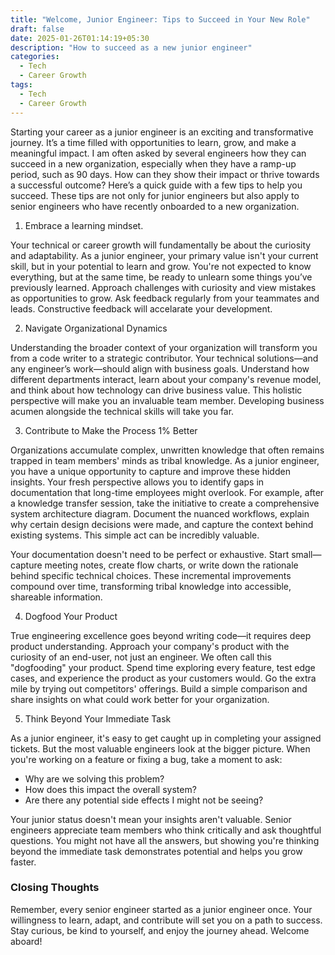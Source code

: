 ```yaml
---
title: "Welcome, Junior Engineer: Tips to Succeed in Your New Role"
draft: false
date: 2025-01-26T01:14:19+05:30
description: "How to succeed as a new junior engineer"
categories:
  - Tech
  - Career Growth
tags:
  - Tech
  - Career Growth
---
```


Starting your career as a junior engineer is an exciting and transformative journey. It’s a time filled with opportunities to learn, grow, and make a meaningful impact. I am often asked by several engineers how they can succeed in a new organization, especially when they have a ramp-up period, such as 90 days. How can they show their impact or thrive towards a successful outcome? Here’s a quick guide with a few tips to help you succeed. These tips are not only for junior engineers but also apply to senior engineers who have recently onboarded to a new organization.

1. Embrace a learning mindset.

Your technical or career growth will fundamentally be about the curiosity and adaptability. As a junior engineer, your primary value isn't your current skill, but in your potential to learn and grow. You're not expected to know everything, but at the same time, be ready to unlearn some things you’ve previously learned. Approach challenges with curiosity and view mistakes as opportunities to grow. Ask feedback regularly from your teammates and leads. Constructive feedback will accelarate your development.

2. Navigate Organizational Dynamics

Understanding the broader context of your organization will transform you from a code writer to a strategic contributor. Your technical solutions—and any engineer’s work—should align with business goals. Understand how different departments interact, learn about your company's revenue model, and think about how technology can drive business value. This holistic perspective will make you an invaluable team member. Developing business acumen alongside the technical skills will take you far.


3. Contribute to Make the Process 1% Better

Organizations accumulate complex, unwritten knowledge that often remains trapped in team members' minds as tribal knowledge. As a junior engineer, you have a unique opportunity to capture and improve these hidden insights. Your fresh perspective allows you to identify gaps in documentation that long-time employees might overlook. For example, after a knowledge transfer session, take the initiative to create a comprehensive system architecture diagram. Document the nuanced workflows, explain why certain design decisions were made, and capture the context behind existing systems. This simple act can be incredibly valuable.

Your documentation doesn't need to be perfect or exhaustive. Start small—capture meeting notes, create flow charts, or write down the rationale behind specific technical choices. These incremental improvements compound over time, transforming tribal knowledge into accessible, shareable information.


4. Dogfood Your Product

True engineering excellence goes beyond writing code—it requires deep product understanding. Approach your company's product with the curiosity of an end-user, not just an engineer. We often call this "dogfooding" your product. Spend time exploring every feature, test edge cases, and experience the product as your customers would. Go the extra mile by trying out competitors' offerings. Build a simple comparison and share insights on what could work better for your organization.

5. Think Beyond Your Immediate Task

As a junior engineer, it's easy to get caught up in completing your assigned tickets. But the most valuable engineers look at the bigger picture. When you're working on a feature or fixing a bug, take a moment to ask:

- Why are we solving this problem?
- How does this impact the overall system?
- Are there any potential side effects I might not be seeing?

Your junior status doesn't mean your insights aren't valuable. Senior engineers appreciate team members who think critically and ask thoughtful questions. You might not have all the answers, but showing you're thinking beyond the immediate task demonstrates potential and helps you grow faster.


### Closing Thoughts

Remember, every senior engineer started as a junior engineer once. Your willingness to learn, adapt, and contribute will set you on a path to success. Stay curious, be kind to yourself, and enjoy the journey ahead. Welcome aboard!
